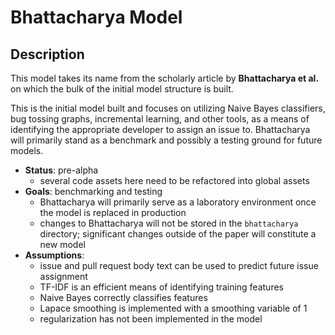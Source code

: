 # Bhattacharya Model

## Description

This model takes its name from the scholarly article by
**Bhattacharya et al.** on which the bulk of the initial model structure is
built.  

This is the initial model built and focuses on utilizing Naive Bayes
classifiers, bug tossing graphs, incremental learning, and other tools, as a
means of identifying the appropriate developer to assign an issue to.
Bhattacharya will primarily stand as a benchmark and possibly a testing ground
for future models.  

- **Status**: pre-alpha
  - several code assets here need to be refactored into global assets
- **Goals**: benchmarking and testing
  - Bhattacharya will primarily serve as a laboratory environment once
  the model is replaced in production
  - changes to Bhattacharya will not be stored in the `bhattacharya` directory;
  significant changes outside of the paper will constitute a new model
- **Assumptions**:
  - issue and pull request body text can be used to predict future issue
  assignment
  - TF-IDF is an efficient means of identifying training features
  - Naive Bayes correctly classifies features
  - Lapace smoothing is implemented with a smoothing variable of 1
  - regularization has not been implemented in the model
